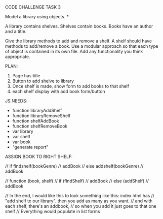CODE CHALLENGE TASK 3

Model a library using objects. *  

A library contains shelves.
Shelves contain books.
Books have an author and a title.

Give the library methods to add and remove a shelf. A shelf should have methods to add/remove a book. Use a modular approach so that each type of object is contained in its own file. Add any functionality you think appropriate.



PLAN:
1. Page has title
2. Button to add shelve to library
3. Once shelf is made, show form to add books to that shelf
4. each shelf display with add book form/button

JS NEEDS:

- function libraryAddShelf
- function libraryRemoveShelf
- function shelfAddBook
- function shelfRemoveBook
- var library
- var shelf
- var book
- "generate report"

ASSIGN BOOK TO RIGHT SHELF:

// if findshelf(bookGenre)
//     addBook
// else addshelf(bookGenre)
//     addBook

//     function (book, shelf)
// if (findShelf)
//    addBook
// else (addShelf)
//      addBook

// In the end, I would like this to look something like this: index.html has
// "add shelf to our library". then you add as many as you want.
// and with each shelf, there's an addbook,
// so when you add it just goes to that one shelf
// Everything would populate in list forms



